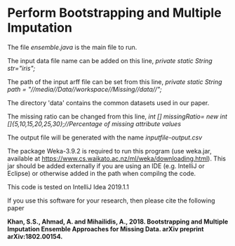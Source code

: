 # Perform Bootstrapping and Multiple Imputation

The file *ensemble.java* is the main file to run.

The input data file name can be added on this line, 
*private static String str="iris";*

The path of the input arff file can be set from this line, 
*private static String path = "//media//Data//workspace//Missing//data//";*

The directory 'data' contains the common datasets used in our paper.

The missing ratio can be changed from this line,
*int [] missingRatio= new int []{5,10,15,20,25,30};//Percentage of missing attribute values*
		
The output file will be generated with the name *inputfile-output.csv*

The package Weka-3.9.2 is required to run this program (use weka.jar, available at https://www.cs.waikato.ac.nz/ml/weka/downloading.html). This jar should be added externally if you are using an IDE (e.g. IntelliJ or Eclipse) or otherwise added in the path when compilng the code.

This code is tested on IntelliJ Idea 2019.1.1

If you use this software for your research, then please cite the following paper

**Khan, S.S., Ahmad, A. and Mihailidis, A., 2018. Bootstrapping and Multiple Imputation Ensemble Approaches for Missing Data. arXiv preprint arXiv:1802.00154.**
